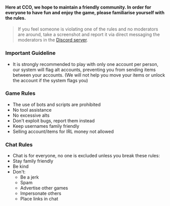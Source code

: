 

#### Here at CCO, we hope to maintain a friendly community. In order for everyone to have fun and enjoy the game, please familiarise yourself with the rules. 

> If you feel someone is violating one of the rules and no moderators are around, take a screenshot and report it via direct messaging the moderators in the [Discord server](https://discord.gg/JREx8xz).
### Important Guideline
* It is strongly recommended to play with only one account per person, our system will flag alt accounts, preventing you from sending items between your accounts. (We will not help you move your items or unlock the account if the system flags you)

### Game Rules
* The use of bots and scripts are prohibited
* No tool assistance
* No excessive alts
* Don't exploit bugs, report them instead
* Keep usernames family friendly
* Selling account/items for IRL money not allowed 
### Chat Rules
* Chat is for everyone, no one is excluded unless you break these rules:
* Stay family friendly
* Be kind
* Don't: 
  - Be a jerk
  - Spam  
  - Advertise other games 
  - Impersonate others  
  - Place links in chat
